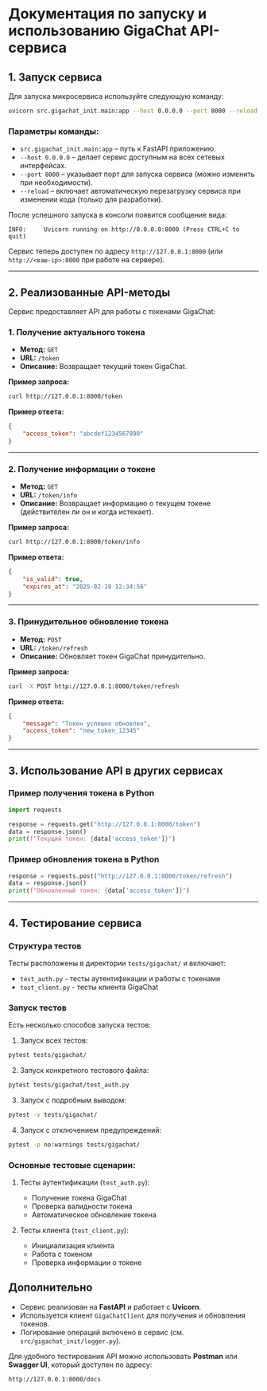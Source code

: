 # Документация по запуску и использованию GigaChat API-сервиса

## 1. Запуск сервиса

Для запуска микросервиса используйте следующую команду:

```bash
uvicorn src.gigachat_init.main:app --host 0.0.0.0 --port 8000 --reload
```

### Параметры команды:
- `src.gigachat_init.main:app` – путь к FastAPI приложению.
- `--host 0.0.0.0` – делает сервис доступным на всех сетевых интерфейсах.
- `--port 8000` – указывает порт для запуска сервиса (можно изменить при необходимости).
- `--reload` – включает автоматическую перезагрузку сервиса при изменении кода (только для разработки).

После успешного запуска в консоли появится сообщение вида:

```
INFO:     Uvicorn running on http://0.0.0.0:8000 (Press CTRL+C to quit)
```

Сервис теперь доступен по адресу `http://127.0.0.1:8000` (или `http://<ваш-ip>:8000` при работе на сервере).

---

## 2. Реализованные API-методы

Сервис предоставляет API для работы с токенами GigaChat:

### **1. Получение актуального токена**
- **Метод:** `GET`
- **URL:** `/token`
- **Описание:** Возвращает текущий токен GigaChat.

**Пример запроса:**
```bash
curl http://127.0.0.1:8000/token
```

**Пример ответа:**
```json
{
    "access_token": "abcdef1234567890"
}
```

---

### **2. Получение информации о токене**
- **Метод:** `GET`
- **URL:** `/token/info`
- **Описание:** Возвращает информацию о текущем токене (действителен ли он и когда истекает).

**Пример запроса:**
```bash
curl http://127.0.0.1:8000/token/info
```

**Пример ответа:**
```json
{
    "is_valid": true,
    "expires_at": "2025-02-18 12:34:56"
}
```

---

### **3. Принудительное обновление токена**
- **Метод:** `POST`
- **URL:** `/token/refresh`
- **Описание:** Обновляет токен GigaChat принудительно.

**Пример запроса:**
```bash
curl -X POST http://127.0.0.1:8000/token/refresh
```

**Пример ответа:**
```json
{
    "message": "Токен успешно обновлен",
    "access_token": "new_token_12345"
}
```

---

## 3. Использование API в других сервисах

### **Пример получения токена в Python**

```python
import requests

response = requests.get("http://127.0.0.1:8000/token")
data = response.json()
print(f"Текущий токен: {data['access_token']}")
```

### **Пример обновления токена в Python**

```python
response = requests.post("http://127.0.0.1:8000/token/refresh")
data = response.json()
print(f"Обновленный токен: {data['access_token']}")
```

---

## 4. Тестирование сервиса

### Структура тестов
Тесты расположены в директории `tests/gigachat/` и включают:
- `test_auth.py` - тесты аутентификации и работы с токенами
- `test_client.py` - тесты клиента GigaChat

### Запуск тестов
Есть несколько способов запуска тестов:

1. Запуск всех тестов:
```bash
pytest tests/gigachat/
```

2. Запуск конкретного тестового файла:
```bash
pytest tests/gigachat/test_auth.py
```

3. Запуск с подробным выводом:
```bash
pytest -v tests/gigachat/
```

4. Запуск с отключением предупреждений:
```bash
pytest -p no:warnings tests/gigachat/
```

### Основные тестовые сценарии:
1. Тесты аутентификации (`test_auth.py`):
   - Получение токена GigaChat
   - Проверка валидности токена
   - Автоматическое обновление токена
   
2. Тесты клиента (`test_client.py`):
   - Инициализация клиента
   - Работа с токеном
   - Проверка информации о токене


## Дополнительно
- Сервис реализован на **FastAPI** и работает с **Uvicorn**.
- Используется клиент `GigaChatClient` для получения и обновления токенов.
- Логирование операций включено в сервис (см. `src/gigachat_init/logger.py`).

Для удобного тестирования API можно использовать **Postman** или **Swagger UI**, который доступен по адресу:
```
http://127.0.0.1:8000/docs
```

